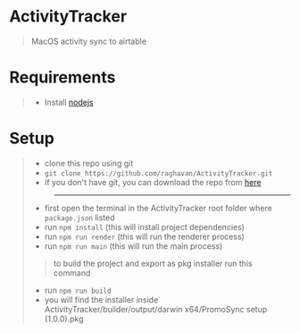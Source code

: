 # ActivityTracker
> MacOS activity sync to airtable

# Requirements
> - Install [nodejs](https://nodejs.org/en/download/)

# Setup
> - clone this repo using git 
> - `git clone https://github.com/raghavan/ActivityTracker.git`
> - if you don't have git, you can download the repo from [here](https://github.com/raghavan/ActivityTracker/archive/refs/heads/main.zip)
> > ---
> - first open the terminal in the ActivityTracker root folder where `package.json` listed
> - run `npm install` (this will install project dependencies)
> - run `npm run render` (this will run the renderer process)
> - run `npm run main` (this will run the main process)
> > to build the project and export as pkg installer run this command
> - run `npm run build`
> - you will find the installer inside ActivityTracker/builder/output/darwin x64/PromoSync setup (1.0.0).pkg
